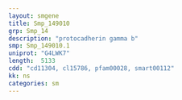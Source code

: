 ```yaml
---
layout: smgene
title: Smp_149010
grp: Smp_14
description: "protocadherin gamma b"
smp: Smp_149010.1
uniprot: "G4LWK7"
length:  5133
cdd: "cd11304, cl15786, pfam00028, smart00112"
kk: ns
categories: sm
---
```

